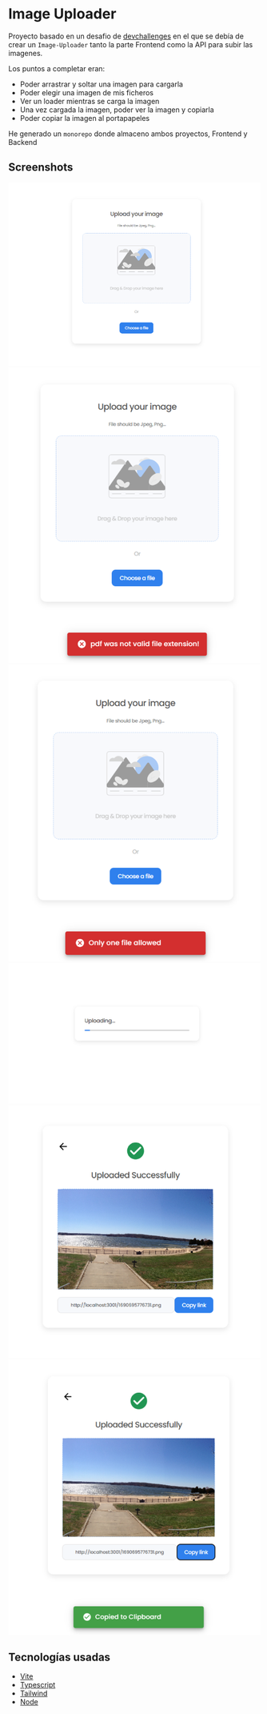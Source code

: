 # Image Uploader
Proyecto basado en un desafio de [devchallenges](https://devchallenges.io/challenges/O2iGT9yBd6xZBrOcVirx) en el que se debía de crear un `Image-Uploader` tanto la parte Frontend como la API para subir las imagenes.

Los puntos a completar eran: 
- Poder arrastrar y soltar una imagen para cargarla
- Poder elegir una imagen de mis ficheros
- Ver un loader mientras se carga la imagen
- Una vez cargada la imagen, poder ver la imagen y copiarla
- Poder copiar la imagen al portapapeles

He generado un `monorepo` donde almaceno ambos proyectos, Frontend y Backend

## Screenshots
![Main](./screenshots/main.png)
![Error extension](./screenshots/error_ext.png)
![Error multiple files](./screenshots/error_multi.png)
![Uploading](./screenshots/uploading.png)
![Uploaded success](./screenshots/upload_success.png)
![Copied to clipboard](./screenshots/copied_clipboard.png)

## Tecnologías usadas
  - [Vite](https://vitejs.dev/)
  - [Typescript](https://www.typescriptlang.org/)
  - [Tailwind](https://tailwindcss.com/)
  - [Node](https://nodejs.org/es)